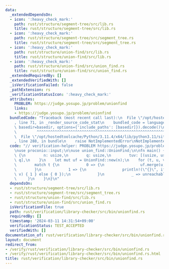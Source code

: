 ```yaml
---
data:
  _extendedDependsOn:
  - icon: ':heavy_check_mark:'
    path: rust/structure/segment-tree/src/lib.rs
    title: rust/structure/segment-tree/src/lib.rs
  - icon: ':heavy_check_mark:'
    path: rust/structure/segment-tree/src/segment_tree.rs
    title: rust/structure/segment-tree/src/segment_tree.rs
  - icon: ':heavy_check_mark:'
    path: rust/structure/union-find/src/lib.rs
    title: rust/structure/union-find/src/lib.rs
  - icon: ':heavy_check_mark:'
    path: rust/structure/union-find/src/union_find.rs
    title: rust/structure/union-find/src/union_find.rs
  _extendedRequiredBy: []
  _extendedVerifiedWith: []
  _isVerificationFailed: false
  _pathExtension: rs
  _verificationStatusIcon: ':heavy_check_mark:'
  attributes:
    PROBLEM: https://judge.yosupo.jp/problem/unionfind
    links:
    - https://judge.yosupo.jp/problem/unionfind
  bundledCode: "Traceback (most recent call last):\n  File \"/opt/hostedtoolcache/Python/3.11.4/x64/lib/python3.11/site-packages/onlinejudge_verify/documentation/build.py\"\
    , line 71, in _render_source_code_stat\n    bundled_code = language.bundle(stat.path,\
    \ basedir=basedir, options={'include_paths': [basedir]}).decode()\n          \
    \         ^^^^^^^^^^^^^^^^^^^^^^^^^^^^^^^^^^^^^^^^^^^^^^^^^^^^^^^^^^^^^^^^^^^^^^^^^^^^^^^^^\n\
    \  File \"/opt/hostedtoolcache/Python/3.11.4/x64/lib/python3.11/site-packages/onlinejudge_verify/languages/rust.py\"\
    , line 288, in bundle\n    raise NotImplementedError\nNotImplementedError\n"
  code: "// verification-helper: PROBLEM https://judge.yosupo.jp/problem/unionfind\n\
    \nuse proconio::input;\n\nuse union_find::UnionFind;\n\nfn main() {\n    input!\
    \ {\n        n: usize,\n        q: usize,\n        tuv: [(usize, usize, usize);\
    \ q],\n    }\n    let mut uf = UnionFind::new(n);\n    for (t, u, v) in tuv {\n\
    \        match t {\n            0 => {\n                uf.merge(u, v);\n    \
    \        }\n            1 => {\n                println!(\"{}\", if uf.same(u,\
    \ v) { 1 } else { 0 });\n            }\n            _ => unreachable!(),\n   \
    \     }\n    }\n}\n"
  dependsOn:
  - rust/structure/segment-tree/src/lib.rs
  - rust/structure/segment-tree/src/segment_tree.rs
  - rust/structure/union-find/src/lib.rs
  - rust/structure/union-find/src/union_find.rs
  isVerificationFile: true
  path: rust/verification/library-checker/src/bin/unionfind.rs
  requiredBy: []
  timestamp: '2024-03-11 14:31:54+09:00'
  verificationStatus: TEST_ACCEPTED
  verifiedWith: []
documentation_of: rust/verification/library-checker/src/bin/unionfind.rs
layout: document
redirect_from:
- /verify/rust/verification/library-checker/src/bin/unionfind.rs
- /verify/rust/verification/library-checker/src/bin/unionfind.rs.html
title: rust/verification/library-checker/src/bin/unionfind.rs
---
```

